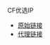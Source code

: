 CF优选IP
- [原始链接](https://raw.githubusercontent.com/avotcorg/cf_sub/main/cfip.txt)
- [代理链接](https://mirror.ghproxy.com/https://raw.githubusercontent.com/avotcorg/cf_sub/main/cfip.txt)
